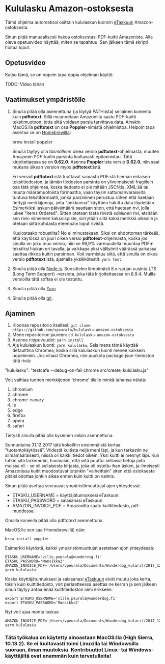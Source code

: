 # Kululasku Amazon-ostoksesta

Tämä ohjelma automatisoi osittain kululaskun luonnin [eTaskuun](https://etasku.fi/) Amazon-ostoksesta.

Sinun pitää manuaalisesti hakea ostoksestasi PDF-kuitti Amazonista. Alla oleva opetusvideo näyttää, miten se tapahtuu. Sen jälkeen tämä skripti hoitaa loput.

## Opetusvideo

Katso tämä, se on nopein tapa oppia ohjelman käyttö.

TODO: Video tähän

## Vaatimukset ympäristölle

1. Sinulla pitää olla asennettuna (ja löytyä PATH:ista) sellainen komento kuin **pdftotext**. Sillä muunnetaan Amazonilta saatu PDF-kuitti tekstimuotoon, jotta siitä voidaan parsia tarvittava data. Ainakin MacOS:lla **pdftotext** on osa **Poppler**-nimistä ohjelmistoa. Helpoin tapa asentaa se on [Homebrewillä](https://brew.sh/):

    brew install poppler
    
   Sinulla täytyy olla _täsmälleen_ oikea versio **pdftotext**-ohjelmasta, muuten Amazonin PDF-kuitin parsinta luultavasti epäonnistuu. Tätä kirjoitettaessa se on **0.62.0**. Asenna **Poppler**:ista versio **0.62.0**, niin saat mukana oikean version myös **pdftotext**:istä. 
   
   Eri versiot **pdftotext**:istä tuottavat samasta PDF:stä hieman erilaisen tekstitiedoston, ja tämän tiedoston parsinta on ylivoimaisesti fragiilein osa tätä ohjelmaa, koska tiedosto ei ole mitään JSON:ia, XML:ää tai muuta määrämuotoista formaattia, vaan täysin sattumanvaraiselta tuntuva tekstiformaatti, jonka parsiminen perustuu siihen että haetaan tiettyjä merkkijonoja, joita "ankkurina" käyttäen haluttu data löydetään. Esimerkiksi laskun päivämäärä saadaan siten, että haetaan rivi, jolla lukee "Items Ordered". Sitten otetaan tästä rivistä _edellinen_ rivi, etsitään sen rivin viimeinen kaksoispiste, siirrytään siitä kaksi merkkiä oikealle ja otetaan siitä kohdasta eteenpäin loput rivistä. 
   
   Kuulostaako robustilta? No ei minustakaan. Siksi on ehdottoman tärkeää, että käytössä on juuri oikea versio **pdftotext**-ohjelmasta, koska jos sinulla on joku muu versio, niin se 99,9% varmuudella muuntaa PDF:n tekstiksi hiukan eri tavalla, ja vaikkapa yksi välilyönti väärässä paikassa saattaa rikkoa kuitin parsinnan. Voit varmistua siitä, että sinulla on oikea versio **pdftotext**:istä, ajamalla yksikkötestit: `yarn test`.

1. Sinulla pitää olla [Node.js](https://nodejs.org/en/). Suosittelen lämpimästi 8.x-sarjan uusinta LTS (Long Term Support) -versiota, joka tätä kirjoitettaessa on 8.9.4. Muilla versioilla tätä softaa ei ole testattu.

1. Sinulla pitää olla [Yarn](https://yarnpkg.com/en/).

1. Sinulla pitää olla [git](https://git-scm.com/).

## Ajaminen

1. Kloonaa repositorio itsellesi: `git clone https://github.com/vpeurala/kululasku-amazon-ostoksesta`
1. Mene repositorion juureen: `cd kululasku-amazon-ostoksesta`
1. Asenna riippuvuudet: `yarn install`
1. Aja kululaskun luonti: `yarn kululasku`. Selaimena tämä käyttää defaulttina Chromea, koska sillä kululaskun luonti menee kaikkein nopeimmin. Jos vihaat Chromea, niin puukota package.json-tiedoston tätä riviä:

  "kululasku": "testcafe --debug-on-fail chrome src/create_kululasku.js"
  
  Voit vaihtaa tuohon merkkijonon 'chrome' tilalle minkä tahansa näistä: 
  1. chromium
  1. chrome
  1. chrome-canary
  1. ie
  1. edge
  1. firefox
  1. opera
  1. safari
  
  Tietysti sinulla pitää olla kyseinen selain asennettuna.

Sunnuntaina 31.12.2017 tätä kokeiltiin ensimmäistä kertaa "tuotantokäytössä". Viidestä kuitista neljä meni läpi, ja kun tarkastin ne silmämääräisesti, niissä oli kaikki tiedot oikein. Yksi kuitti ei mennyt läpi. Kun tutkin sitä tarkemmin, huomasin, että siitä puuttui sellaisia tietoja joita muissa oli - se oli sellaisesta kirjasta, joka oli ostettu ihan äsken, ja ilmeisesti Amazonissa kuitit muodostuvat jotenkin "vaiheittain" siten että ostoksesta pitäisi odottaa jonkin aikaa ennen kuin kuitti on valmis.

Sinun pitää asettaa seuraavat ympäristömuuttujat ajon yhteydessä:
* ETASKU_USERNAME = käyttäjätunnuksesi eTaskuun.
* ETASKU_PASSWORD = salasanasi eTaskuun.
* AMAZON_INVOICE_PDF = Amazonilta saatu kuittitiedosto, pdf-muodossa.

Omalla koneella pitää olla pdftotext asennettuna.

MacOS:lle sen saa (Homebrewillä) näin:

    brew install poppler

Esimerkki käytöstä, kaikki ympäristömuuttujat asetetaan ajon yhteydessä:

    ETASKU_USERNAME='ville.peurala@wunderdog.fi' ETASKU_PASSWORD='Mansikka2' AMAZON_INVOICE_PDF='/Users/vpeurala/Documents/Wunderdog_kularit/2017_12_30/Autotools.pdf' yarn kululasku

Koska käyttäjätunnuksesi ja salasanasi [eTaskuun](https://etasku.fi/) eivät muutu joka kerta, toisin kuin kuittitiedosto, voit
periaatteessa asettaa ne kerran ja sen jälkeen sinun täytyy antaa enää kuittitiedoston nimi erikseen:

    export ETASKU_USERNAME='ville.peurala@wunderdog.fi'
    export ETASKU_PASSWORD='Mansikka2'

Nyt voit ajaa monta laskua:

    AMAZON_INVOICE_PDF='/Users/vpeurala/Documents/Wunderdog_kularit/2017_12_30/Autotools.pdf' yarn kululasku

### Tätä työkalua on käytetty ainoastaan MacOS:lla (High Sierra, 10.13.2). Se ei luultavasti toimi Linuxilla tai Windowsilla suoraan, ilman muutoksia. Kontribuutiot Linux- tai Windows-käyttäjiltä ovat enemmän kuin tervetulleita!
